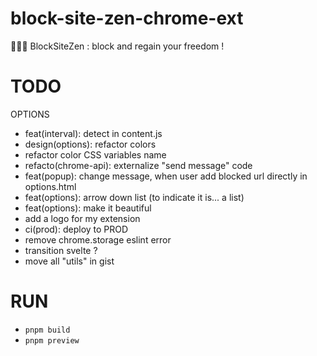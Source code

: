 # block-site-zen-chrome-ext

🧘🏻‍♂️ BlockSiteZen : block and regain your freedom !

# TODO

OPTIONS

- feat(interval): detect in content.js
- design(options): refactor colors
- refactor color CSS variables name
- refacto(chrome-api): externalize "send message" code
- feat(popup): change message, when user add blocked url directly in options.html
- feat(options): arrow down list (to indicate it is... a list)
- feat(options): make it beautiful
- add a logo for my extension
- ci(prod): deploy to PROD
- remove chrome.storage eslint error
- transition svelte ?
- move all "utils" in gist

# RUN

- `pnpm build`
- `pnpm preview`
